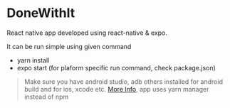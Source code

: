 # DoneWithIt
React native app developed using react-native & expo.

It can be run simple using given command
* yarn install
* expo start (for plaform specific run command, check package.json)

> Make sure you have android studio, adb others installed for android build and for ios, xcode etc. [More Info](https://reactnative.dev/docs/environment-setup), app uses yarn manager instead of npm
